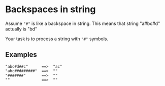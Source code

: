 # Backspaces in string

Assume `"#"` is like a backspace in string. This means that string "a#bc#d" actually is "bd"

Your task is to process a string with `"#"` symbols.

## Examples

```
"abc#d##c"      ==>  "ac"
"abc##d######"  ==>  ""
"#######"       ==>  ""
""              ==>  ""
```